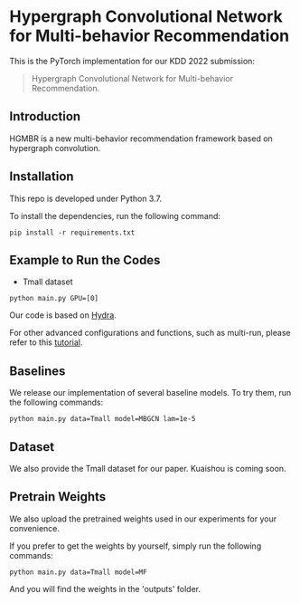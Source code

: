 # Hypergraph Convolutional Network for Multi-behavior Recommendation

This is the PyTorch implementation for our KDD 2022 submission:

>Hypergraph Convolutional Network for Multi-behavior Recommendation.


## Introduction
HGMBR is a new multi-behavior recommendation framework based on hypergraph convolution.

## Installation
This repo is developed under Python 3.7.

To install the dependencies, run the following command:
```
pip install -r requirements.txt
```

## Example to Run the Codes
* Tmall dataset
```
python main.py GPU=[0]
```

Our code is based on [Hydra](https://github.com/facebookresearch/hydra).

For other advanced configurations and functions, such as multi-run, please refer to this [tutorial](https://hydra.cc/docs/intro/).

## Baselines

We release our implementation of several baseline models. To try them, run the following commands:

```
python main.py data=Tmall model=MBGCN lam=1e-5
```

## Dataset
We also provide the Tmall dataset for our paper. Kuaishou is coming soon.


## Pretrain Weights
We also upload the pretrained weights used in our experiments for your convenience.

If you prefer to get the weights by yourself, simply run the following commands:

```
python main.py data=Tmall model=MF
```
And you will find the weights in the 'outputs' folder.